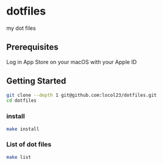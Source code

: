 # dotfiles

my dot files

## Prerequisites

Log in App Store on your macOS with your Apple ID

## Getting Started

```bash
git clone --depth 1 git@github.com:locol23/dotfiles.git
cd dotfiles
```

### install

```bash
make install
```

### List of dot files

```bash
make list
```

